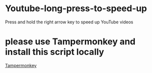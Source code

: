 # Youtube-long-press-to-speed-up
Press and hold the right arrow key to speed up YouTube videos

# please use Tampermonkey and install this script locally
[Tampermonkey](https://www.tampermonkey.net/)
